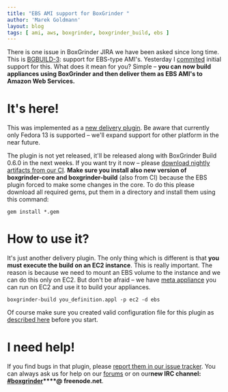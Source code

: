 ```yaml
---
title: "EBS AMI support for BoxGrinder "
author: 'Marek Goldmann'
layout: blog
tags: [ ami, aws, boxgrinder, boxgrinder_build, ebs ]
---
```


There
is one issue in BoxGrinder JIRA we have been asked since long time.
This is [BGBUILD-3](https://jira.jboss.org/browse/BGBUILD-3):
support for EBS-type AMI's. Yesterday I
[commited](http://github.com/stormgrind/boxgrinder-build-plugins/commit/dde86215635e63ba25a6cd2c241d631b66222b25)
initial support for this. What does it mean for you? Simple –
**you can now build appliances using BoxGrinder and then deliver them as EBS AMI's to Amazon Web Services.**
# It's here!

This was implemented as a
[new delivery plugin](http://community.jboss.org/docs/DOC-15921).
Be aware that currently only Fedora 13 is supported – we'll expand
support for other platform in the near future.

The plugin is not
yet released, it'll be released along with BoxGrinder Build 0.6.0
in the next weeks. If you want try it now – please
[download nightly artifacts from our CI](http://ci.stormgrind.org/project.html?projectId=project2&tab=projectOverview&guest=1).
**Make sure you install also new version of boxgrinder-core and boxgrinder-build**
(also from CI) because the EBS plugin forced to make some changes
in the core. To do this please download all required gems, put them
in a directory and install them using this command:

    gem install *.gem

# How to use it?

It's just another delivery plugin. The only thing which is
different is that
**you must execute the build on an EC2 instance**. This is really
important. The reason is because we need to mount an EBS volume to
the instance and we can do this only on EC2. But don't be afraid –
we have
[meta appliance](http://www.jboss.org/boxgrinder/downloads/build/meta-appliance.html)
you can run on EC2 and use it to build your appliances.

    boxgrinder-build you_definition.appl -p ec2 -d ebs    

Of course make sure you created valid configuration
file for this plugin as
[described here](http://community.jboss.org/docs/DOC-15921) before
you start.
# I need help!

If you find bugs in that plugin, please
[report them in our issue tracker](https://jira.jboss.org/secure/CreateIssue.jspa?pid=12310920&issuetype=1).
You can always ask us for help on our
[forums](http://community.jboss.org/en/boxgrinder?view=discussions)
or on
our**new IRC channel: [\#boxgrinder](irc://irc.freenode.net/boxgrinder)****@ freenode.net**.
